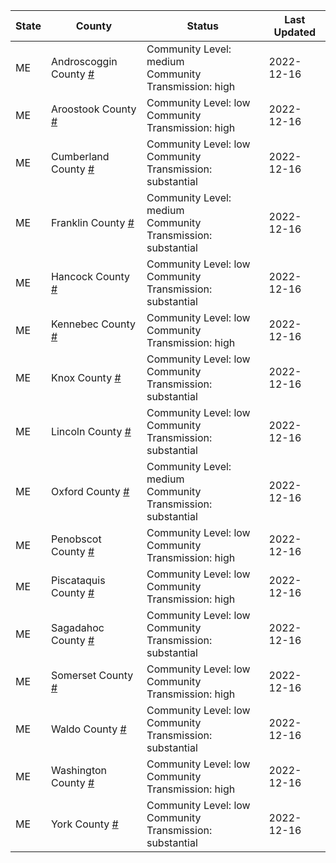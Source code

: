 State | County | Status | Last Updated
--- | --- | --- | --- 
ME | Androscoggin County <a href="#androscoggin_county">#</a> | <a name="androscoggin_county"></a>Community Level: medium<br/>Community Transmission: high | 2022-12-16
ME | Aroostook County <a href="#aroostook_county">#</a> | <a name="aroostook_county"></a>Community Level: low<br/>Community Transmission: high | 2022-12-16
ME | Cumberland County <a href="#cumberland_county">#</a> | <a name="cumberland_county"></a>Community Level: low<br/>Community Transmission: substantial | 2022-12-16
ME | Franklin County <a href="#franklin_county">#</a> | <a name="franklin_county"></a>Community Level: medium<br/>Community Transmission: substantial | 2022-12-16
ME | Hancock County <a href="#hancock_county">#</a> | <a name="hancock_county"></a>Community Level: low<br/>Community Transmission: substantial | 2022-12-16
ME | Kennebec County <a href="#kennebec_county">#</a> | <a name="kennebec_county"></a>Community Level: low<br/>Community Transmission: high | 2022-12-16
ME | Knox County <a href="#knox_county">#</a> | <a name="knox_county"></a>Community Level: low<br/>Community Transmission: substantial | 2022-12-16
ME | Lincoln County <a href="#lincoln_county">#</a> | <a name="lincoln_county"></a>Community Level: low<br/>Community Transmission: substantial | 2022-12-16
ME | Oxford County <a href="#oxford_county">#</a> | <a name="oxford_county"></a>Community Level: medium<br/>Community Transmission: substantial | 2022-12-16
ME | Penobscot County <a href="#penobscot_county">#</a> | <a name="penobscot_county"></a>Community Level: low<br/>Community Transmission: high | 2022-12-16
ME | Piscataquis County <a href="#piscataquis_county">#</a> | <a name="piscataquis_county"></a>Community Level: low<br/>Community Transmission: high | 2022-12-16
ME | Sagadahoc County <a href="#sagadahoc_county">#</a> | <a name="sagadahoc_county"></a>Community Level: low<br/>Community Transmission: substantial | 2022-12-16
ME | Somerset County <a href="#somerset_county">#</a> | <a name="somerset_county"></a>Community Level: low<br/>Community Transmission: high | 2022-12-16
ME | Waldo County <a href="#waldo_county">#</a> | <a name="waldo_county"></a>Community Level: low<br/>Community Transmission: substantial | 2022-12-16
ME | Washington County <a href="#washington_county">#</a> | <a name="washington_county"></a>Community Level: low<br/>Community Transmission: high | 2022-12-16
ME | York County <a href="#york_county">#</a> | <a name="york_county"></a>Community Level: low<br/>Community Transmission: substantial | 2022-12-16
